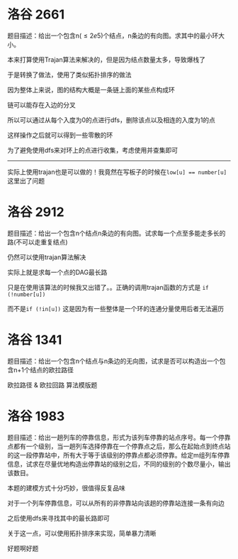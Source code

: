 # 洛谷 2661

题目描述：给出一个包含n($\le 2e5$)个结点，n条边的有向图。求其中的最小环大小。

本来打算使用Trajan算法来解决的，但是因为结点数量太多，导致爆栈了

于是转换了做法，使用了类似拓扑排序的做法

因为整体上来说，图的结构大概是一条链上面的某些点构成环

链可以能存在入边的分叉

所以可以通过从每个入度为0的点进行dfs，删除该点以及相连的入度为1的点

这样操作之后就可以得到一些零散的环

为了避免使用dfs来对环上的点进行收集，考虑使用并查集即可

---

实际上使用trajan也是可以做的！我竟然在写板子的时候在`low[u] == number[u]`这里出了问题

# 洛谷 2912

题目描述：给出一个包含n个结点n条边的有向图。试求每一个点至多能走多长的路(不可以走重复结点)

仍然可以使用trajan算法解决

实际上就是求每一个点的DAG最长路

只是在使用该算法的时候我又出错了。。正确的调用trajan函数的方式是 `if (!number[u])`

而不是`if (!in[u])`  这是因为有一些整体是一个环的连通分量使用后者无法遍历

# 洛谷 1341

题目描述：给出一个包含n个结点与n条边的无向图，试求是否可以构造出一个包含n+1个结点的欧拉路径

欧拉路径 & 欧拉回路 算法模版题

# 洛谷 1983

题目描述：给出一趟列车的停靠信息，形式为该列车停靠的站点序号。每一个停靠点都有一个级别，当一趟列车选择停靠在一个停靠点之后，那么在起始点到终点站的这一段停靠站中，所有大于等于该级别的停靠点都必须停靠。给定m组列车停靠信息，试求在尽量优地构造出停靠站的级别之后，不同的级别的个数尽量小，输出该数目。

本题的建模方式十分巧妙，很值得反复品味

对于一个列车停靠信息，可以从所有的非停靠站向该趟的停靠站连接一条有向边

之后使用dfs来寻找其中的最长路即可

关于这一点，可以使用拓扑排序来实现，简单暴力清晰

好题啊好题



